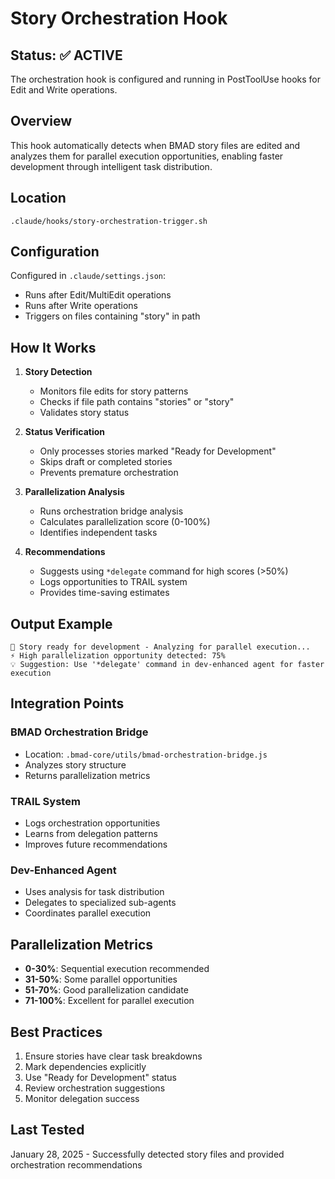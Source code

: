 # Story Orchestration Hook

## Status: ✅ ACTIVE

The orchestration hook is configured and running in PostToolUse hooks for Edit and Write operations.

## Overview

This hook automatically detects when BMAD story files are edited and analyzes them for parallel execution opportunities, enabling faster development through intelligent task distribution.

## Location

`.claude/hooks/story-orchestration-trigger.sh`

## Configuration

Configured in `.claude/settings.json`:
- Runs after Edit/MultiEdit operations
- Runs after Write operations
- Triggers on files containing "story" in path

## How It Works

1. **Story Detection**
   - Monitors file edits for story patterns
   - Checks if file path contains "stories" or "story"
   - Validates story status

2. **Status Verification**
   - Only processes stories marked "Ready for Development"
   - Skips draft or completed stories
   - Prevents premature orchestration

3. **Parallelization Analysis**
   - Runs orchestration bridge analysis
   - Calculates parallelization score (0-100%)
   - Identifies independent tasks

4. **Recommendations**
   - Suggests using `*delegate` command for high scores (>50%)
   - Logs opportunities to TRAIL system
   - Provides time-saving estimates

## Output Example

```
🚀 Story ready for development - Analyzing for parallel execution...
⚡ High parallelization opportunity detected: 75%
💡 Suggestion: Use '*delegate' command in dev-enhanced agent for faster execution
```

## Integration Points

### BMAD Orchestration Bridge
- Location: `.bmad-core/utils/bmad-orchestration-bridge.js`
- Analyzes story structure
- Returns parallelization metrics

### TRAIL System
- Logs orchestration opportunities
- Learns from delegation patterns
- Improves future recommendations

### Dev-Enhanced Agent
- Uses analysis for task distribution
- Delegates to specialized sub-agents
- Coordinates parallel execution

## Parallelization Metrics

- **0-30%**: Sequential execution recommended
- **31-50%**: Some parallel opportunities
- **51-70%**: Good parallelization candidate
- **71-100%**: Excellent for parallel execution

## Best Practices

1. Ensure stories have clear task breakdowns
2. Mark dependencies explicitly
3. Use "Ready for Development" status
4. Review orchestration suggestions
5. Monitor delegation success

## Last Tested

January 28, 2025 - Successfully detected story files and provided orchestration recommendations